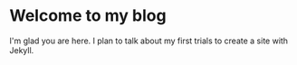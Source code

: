 # Welcome to my blog

I'm glad you are here. I plan to talk about my first trials to create a site with Jekyll.

